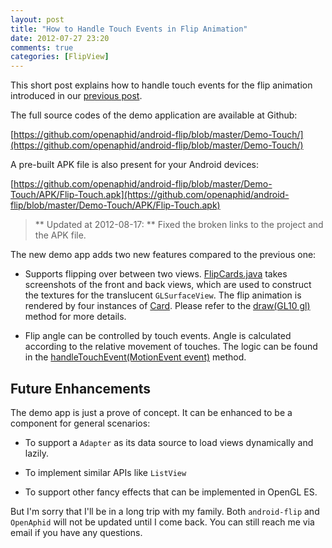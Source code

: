 ```yaml
---
layout: post
title: "How to Handle Touch Events in Flip Animation"
date: 2012-07-27 23:20
comments: true
categories: [FlipView]
---
```


This short post explains how to handle touch events for the flip animation introduced in our [previous post](/blog/2012/05/21/how-to-implement-flipboard-animation-on-android/).

The full source codes of the demo application are available at Github:

[https://github.com/openaphid/android-flip/blob/master/Demo-Touch/](https://github.com/openaphid/android-flip/blob/master/Demo-Touch/)

A pre-built APK file is also present for your Android devices:

[https://github.com/openaphid/android-flip/blob/master/Demo-Touch/APK/Flip-Touch.apk](https://github.com/openaphid/android-flip/blob/master/Demo-Touch/APK/Flip-Touch.apk)

> ** Updated at 2012-08-17: ** Fixed the broken links to the project and the APK file.

<!-- more -->

The new demo app adds two new features compared to the previous one:

- Supports flipping over between two views. [FlipCards.java](https://github.com/openaphid/android-flip/blob/master/Demo-Touch/src/com/aphidmobile/flip/FlipCards.java) takes screenshots of the front and back views, which are used to construct the textures for the translucent `GLSurfaceView`. The flip animation is rendered by four instances of [Card](https://github.com/openaphid/android-flip/blob/master/Demo-Touch/src/com/aphidmobile/flip/Card.java). Please refer to the [draw(GL10 gl)](https://github.com/openaphid/android-flip/blob/master/Demo-Touch/src/com/aphidmobile/flip/FlipCards.java) method for more details.

- Flip angle can be controlled by touch events. Angle is calculated according to the relative movement of touches. The logic can be found in the [handleTouchEvent(MotionEvent event)](https://github.com/openaphid/android-flip/blob/master/Demo-Touch/src/com/aphidmobile/flip/FlipCards.java) method.

## Future Enhancements

The demo app is just a prove of concept. It can be enhanced to be a component for general scenarios:

- To support a `Adapter` as its data source to load views dynamically and lazily.

- To implement similar APIs like `ListView`

- To support other fancy effects that can be implemented in OpenGL ES.

But I'm sorry that I'll be in a long trip with my family. Both `android-flip` and `OpenAphid` will not be updated until I come back. You can still reach me via email if you have any questions. 



